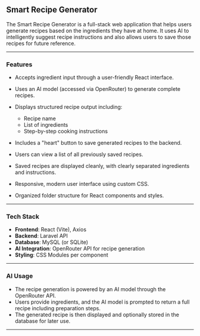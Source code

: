 ## Smart Recipe Generator
The Smart Recipe Generator is a full-stack web application that helps users generate recipes based on the ingredients they have at home. It uses AI to intelligently suggest recipe instructions and also allows users to save those recipes for future reference.

---

### Features

* Accepts ingredient input through a user-friendly React interface.
* Uses an AI model (accessed via OpenRouter) to generate complete recipes.
* Displays structured recipe output including:

  * Recipe name
  * List of ingredients
  * Step-by-step cooking instructions
* Includes a "heart" button to save generated recipes to the backend.
* Users can view a list of all previously saved recipes.
* Saved recipes are displayed cleanly, with clearly separated ingredients and instructions.
* Responsive, modern user interface using custom CSS.
* Organized folder structure for React components and styles.

---

### Tech Stack

* **Frontend**: React (Vite), Axios
* **Backend**: Laravel API
* **Database**: MySQL (or SQLite)
* **AI Integration**: OpenRouter API for recipe generation
* **Styling**: CSS Modules per component

---

### AI Usage

* The recipe generation is powered by an AI model through the OpenRouter API.
* Users provide ingredients, and the AI model is prompted to return a full recipe including preparation steps.
* The generated recipe is then displayed and optionally stored in the database for later use.

---
